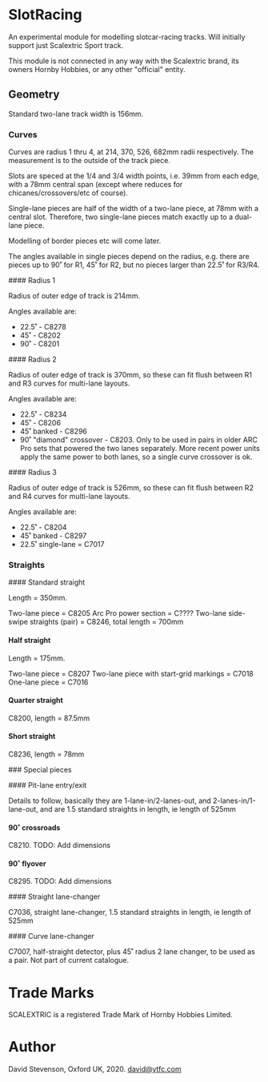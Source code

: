 # SlotRacing

An experimental module for modelling slotcar-racing tracks.  Will initially support just Scalextric Sport track.

This module is not connected in any way with the Scalextric brand, its owners Hornby Hobbies, or any other "official" entity.  

## Geometry

Standard two-lane track width is 156mm.

### Curves

Curves are radius 1 thru 4, at 214, 370, 526, 682mm radii respectively. The measurement is to the outside of the track piece.

Slots are speced at the 1/4 and 3/4 width points, i.e. 39mm from each edge, with a 78mm central span (except where reduces for chicanes/crossovers/etc of course).

Single-lane pieces are half of the width of a two-lane piece, at 78mm with a central slot.  Therefore, two single-lane pieces match exactly up to a dual-lane piece.

Modelling of border pieces etc will come later.

The angles available in single pieces depend on the radius, e.g. there are pieces up to 90˚ for R1, 45˚ for R2, but no pieces larger than 22.5˚ for R3/R4.

#### Radius 1

Radius of outer edge of track is 214mm.

Angles available are:
* 22.5˚ - C8278
* 45˚ - C8202
* 90˚ - C8201

#### Radius 2

Radius of outer edge of track is 370mm, so these can fit flush between R1 and R3 curves for multi-lane layouts.

Angles available are:
* 22.5˚ - C8234
* 45˚ - C8206
* 45˚ banked - C8296
* 90˚ "diamond" crossover - C8203. Only to be used in pairs in older ARC Pro sets that powered the two lanes separately. More recent power units apply the same power to both lanes, so a single curve crossover is ok.

#### Radius 3

Radius of outer edge of track is 526mm, so these can fit flush between R2 and R4 curves for multi-lane layouts.

Angles available are:
* 22.5˚ - C8204
* 45˚ banked - C8297
* 22.5˚ single-lane = C7017


### Straights

#### Standard straight

Length = 350mm.

Two-lane piece = C8205
Arc Pro power section = C????
Two-lane side-swipe straights (pair) = C8246, total length = 700mm

#### Half straight

Length = 175mm.

Two-lane piece = C8207
Two-lane piece with start-grid markings = C7018
One-lane piece = C7016

#### Quarter straight

C8200, length = 87.5mm

#### Short straight

C8236, length = 78mm


### Special pieces

#### Pit-lane entry/exit

Details to follow, basically they are 1-lane-in/2-lanes-out, and 2-lanes-in/1-lane-out, and are 1.5 standard straights in length, ie length of 525mm

#### 90˚ crossroads

C8210. TODO: Add dimensions

#### 90˚ flyover

C8295. TODO: Add dimensions

#### Straight lane-changer

C7036, straight lane-changer, 1.5 standard straights in length, ie length of 525mm

#### Curve lane-changer

C7007, half-straight detector, plus 45˚ radius 2 lane changer, to be used as a pair. Not part of current catalogue.


# Trade Marks

SCALEXTRIC is a registered Trade Mark of Hornby Hobbies Limited.

# Author

David Stevenson, Oxford UK, 2020.
david@ytfc.com
